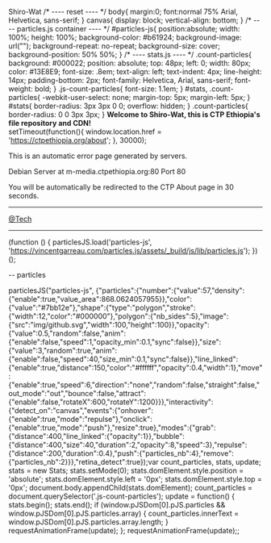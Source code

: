 Shiro-Wat      /\* ---- reset ---- \*/ body{ margin:0; font:normal 75% Arial, Helvetica, sans-serif; } canvas{ display: block; vertical-align: bottom; } /\* ---- particles.js container ---- \*/ #particles-js{ position:absolute; width: 100%; height: 100%; background-color: #b61924; background-image: url(""); background-repeat: no-repeat; background-size: cover; background-position: 50% 50%; } /\* ---- stats.js ---- \*/ .count-particles{ background: #000022; position: absolute; top: 48px; left: 0; width: 80px; color: #13E8E9; font-size: .8em; text-align: left; text-indent: 4px; line-height: 14px; padding-bottom: 2px; font-family: Helvetica, Arial, sans-serif; font-weight: bold; } .js-count-particles{ font-size: 1.1em; } #stats, .count-particles{ -webkit-user-select: none; margin-top: 5px; margin-left: 5px; } #stats{ border-radius: 3px 3px 0 0; overflow: hidden; } .count-particles{ border-radius: 0 0 3px 3px; }  **Welcome to Shiro-Wat, this is CTP Ethiopia's file repository and CDN!**  
setTimeout(function(){ window.location.href = 'https://ctpethiopia.org/about'; }, 30000);

This is an automatic error page generated by servers.

Debian Server at m-media.ctpethiopia.org:80 Port 80

You will be automatically be redirected to the CTP About page in 30 seconds.  

* * *

[@Tech](https://crawl.ctpethiopia.org/~/tech)

* * *

(function () { particlesJS.load('particles-js', 'https://vincentgarreau.com/particles.js/assets/_build/js/lib/particles.js'); })();

\-- particles

particlesJS("particles-js", {"particles":{"number":{"value":57,"density":{"enable":true,"value\_area":868.0624057955}},"color":{"value":"#7bb12e"},"shape":{"type":"polygon","stroke":{"width":12,"color":"#000000"},"polygon":{"nb\_sides":5},"image":{"src":"img/github.svg","width":100,"height":100}},"opacity":{"value":0.5,"random":false,"anim":{"enable":false,"speed":1,"opacity\_min":0.1,"sync":false}},"size":{"value":3,"random":true,"anim":{"enable":false,"speed":40,"size\_min":0.1,"sync":false}},"line\_linked":{"enable":true,"distance":150,"color":"#ffffff","opacity":0.4,"width":1},"move":{"enable":true,"speed":6,"direction":"none","random":false,"straight":false,"out\_mode":"out","bounce":false,"attract":{"enable":false,"rotateX":600,"rotateY":1200}}},"interactivity":{"detect\_on":"canvas","events":{"onhover":{"enable":true,"mode":"repulse"},"onclick":{"enable":true,"mode":"push"},"resize":true},"modes":{"grab":{"distance":400,"line\_linked":{"opacity":1}},"bubble":{"distance":400,"size":40,"duration":2,"opacity":8,"speed":3},"repulse":{"distance":200,"duration":0.4},"push":{"particles\_nb":4},"remove":{"particles\_nb":2}}},"retina\_detect":true});var count\_particles, stats, update; stats = new Stats; stats.setMode(0); stats.domElement.style.position = 'absolute'; stats.domElement.style.left = '0px'; stats.domElement.style.top = '0px'; document.body.appendChild(stats.domElement); count\_particles = document.querySelector('.js-count-particles'); update = function() { stats.begin(); stats.end(); if (window.pJSDom\[0\].pJS.particles && window.pJSDom\[0\].pJS.particles.array) { count\_particles.innerText = window.pJSDom\[0\].pJS.particles.array.length; } requestAnimationFrame(update); }; requestAnimationFrame(update);;
